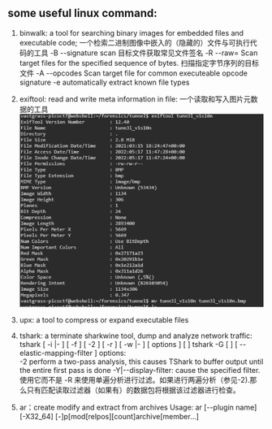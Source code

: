 <!--
 * @Date: 2022-05-17 19:36:51
 * @LastEditors: asderfree
 * @LastEditTime: 2022-05-24 09:53:35
 * @FilePath: \test_env\picoCtf\notes.md
 * @Description:
-->
## some useful linux command:
1. binwalk: a tool for searching binary images for embedded files and executable code;
            一个检索二进制图像中嵌入的（隐藏的）文件与可执行代码的工具
    -B --signature scan 目标文件获取常见文件签名
    -R --raw=<str> Scan target files for the specified sequence of bytes. 扫描指定字节序列的目标文件
    -A --opcodes Scan target file for common executeable opcode signature
    -e automatically extract known file types
2. exiftool: read and write meta information in file:
            一个读取和写入图片元数据的工具
    ![exiftool](../imgs/exiftool.png)

3. upx: a tool to compress or expand executable files  

4. tshark: a terminate sharkwine tool, dump and analyze network traffic:
        tshark [ -i <capture interface>|- ] [ -f <capture filter> ] [ -2 ] [ -r <infile> ] [ -w <outfile>|- ] [ options ] [ <filter> ]
        tshark -G [ <report type> ] [ --elastic-mapping-filter <protocols> ]
    options:    
        -2 perform a two-pass analysis, this causes TShark to buffer output until the entire first pass is done
        -Y|--display-filter: cause the specified filter.使用它而不是 -R 来使用单遍分析进行过滤。如果进行两遍分析（参见-2).那么只有匹配读取过滤器（如果有）的数据包将根据该过滤器进行检查。

5. ar：create modify and extract from archives
     Usage: ar [--plugin name] [-X32_64] [-]p[mod[relpos][count]archive[member...]
